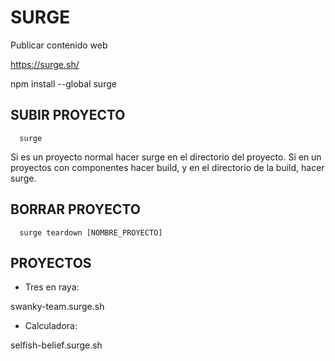 # SURGE

Publicar contenido web

https://surge.sh/


npm install --global surge

## SUBIR PROYECTO

```shell
  surge
```

Si es un proyecto normal hacer surge en el directorio del proyecto.
Si en un proyectos con componentes hacer build, y en el directorio de la build, hacer surge.

## BORRAR PROYECTO

```shell
  surge teardown [NOMBRE_PROYECTO]
```


## PROYECTOS

- Tres en raya:

swanky-team.surge.sh

- Calculadora:

selfish-belief.surge.sh